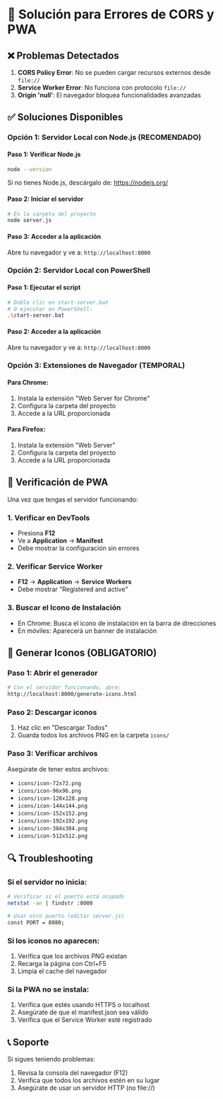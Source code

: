 # 🔧 Solución para Errores de CORS y PWA

## ❌ **Problemas Detectados**

1. **CORS Policy Error**: No se pueden cargar recursos externos desde `file://`
2. **Service Worker Error**: No funciona con protocolo `file://`
3. **Origin 'null'**: El navegador bloquea funcionalidades avanzadas

## ✅ **Soluciones Disponibles**

### **Opción 1: Servidor Local con Node.js (RECOMENDADO)**

#### Paso 1: Verificar Node.js
```bash
node --version
```
Si no tienes Node.js, descárgalo de: https://nodejs.org/

#### Paso 2: Iniciar el servidor
```bash
# En la carpeta del proyecto
node server.js
```

#### Paso 3: Acceder a la aplicación
Abre tu navegador y ve a: `http://localhost:8000`

### **Opción 2: Servidor Local con PowerShell**

#### Paso 1: Ejecutar el script
```bash
# Doble clic en start-server.bat
# O ejecutar en PowerShell:
.\start-server.bat
```

#### Paso 2: Acceder a la aplicación
Abre tu navegador y ve a: `http://localhost:8000`

### **Opción 3: Extensiones de Navegador (TEMPORAL)**

#### Para Chrome:
1. Instala la extensión "Web Server for Chrome"
2. Configura la carpeta del proyecto
3. Accede a la URL proporcionada

#### Para Firefox:
1. Instala la extensión "Web Server"
2. Configura la carpeta del proyecto
3. Accede a la URL proporcionada

## 🚀 **Verificación de PWA**

Una vez que tengas el servidor funcionando:

### 1. **Verificar en DevTools**
- Presiona **F12**
- Ve a **Application** → **Manifest**
- Debe mostrar la configuración sin errores

### 2. **Verificar Service Worker**
- **F12** → **Application** → **Service Workers**
- Debe mostrar "Registered and active"

### 3. **Buscar el Icono de Instalación**
- En Chrome: Busca el icono de instalación en la barra de direcciones
- En móviles: Aparecerá un banner de instalación

## 📱 **Generar Iconos (OBLIGATORIO)**

### Paso 1: Abrir el generador
```bash
# Con el servidor funcionando, abre:
http://localhost:8000/generate-icons.html
```

### Paso 2: Descargar iconos
1. Haz clic en "Descargar Todos"
2. Guarda todos los archivos PNG en la carpeta `icons/`

### Paso 3: Verificar archivos
Asegúrate de tener estos archivos:
- `icons/icon-72x72.png`
- `icons/icon-96x96.png`
- `icons/icon-128x128.png`
- `icons/icon-144x144.png`
- `icons/icon-152x152.png`
- `icons/icon-192x192.png`
- `icons/icon-384x384.png`
- `icons/icon-512x512.png`

## 🔍 **Troubleshooting**

### Si el servidor no inicia:
```bash
# Verificar si el puerto está ocupado
netstat -an | findstr :8000

# Usar otro puerto (editar server.js)
const PORT = 8080;
```

### Si los iconos no aparecen:
1. Verifica que los archivos PNG existan
2. Recarga la página con Ctrl+F5
3. Limpia el cache del navegador

### Si la PWA no se instala:
1. Verifica que estés usando HTTPS o localhost
2. Asegúrate de que el manifest.json sea válido
3. Verifica que el Service Worker esté registrado

## 📞 **Soporte**

Si sigues teniendo problemas:
1. Revisa la consola del navegador (F12)
2. Verifica que todos los archivos estén en su lugar
3. Asegúrate de usar un servidor HTTP (no file://)
